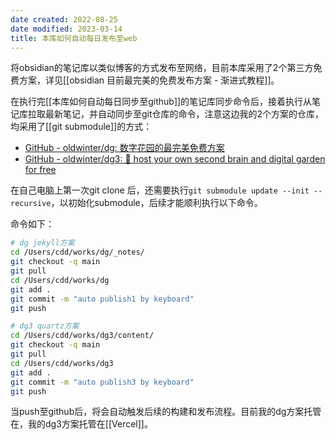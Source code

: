 ```yaml
---
date created: 2022-08-25
date modified: 2023-03-14
title: 本库如何自动每日发布至web
---
```

将obsidian的笔记库以类似博客的方式发布至网络，目前本库采用了2个第三方免费方案，详见[[obsidian 目前最完美的免费发布方案 - 渐进式教程]]。

在执行完[[本库如何自动每日同步至github]]的笔记库同步命令后，接着执行从笔记库拉取最新笔记，并自动同步至git仓库的命令，注意这边我的2个方案的仓库，均采用了[[git submodule]]的方式：

- [GitHub - oldwinter/dg: 数字花园的最完美免费方案](https://github.com/oldwinter/dg)
- [GitHub - oldwinter/dg3: 🌱 host your own second brain and digital garden for free](https://github.com/oldwinter/dg3)

在自己电脑上第一次git clone 后，还需要执行`git submodule update --init --recursive`，以初始化submodule，后续才能顺利执行以下命令。

命令如下：

```zsh
# dg jekyll方案
cd /Users/cdd/works/dg/_notes/
git checkout -q main
git pull 
cd /Users/cdd/works/dg
git add .
git commit -m "auto publish1 by keyboard"
git push

# dg3 quartz方案
cd /Users/cdd/works/dg3/content/
git checkout -q main
git pull
cd /Users/cdd/works/dg3
git add .
git commit -m "auto publish3 by keyboard"
git push
```

当push至github后，将会自动触发后续的构建和发布流程。目前我的dg方案托管在，我的dg3方案托管在[[Vercel]]。